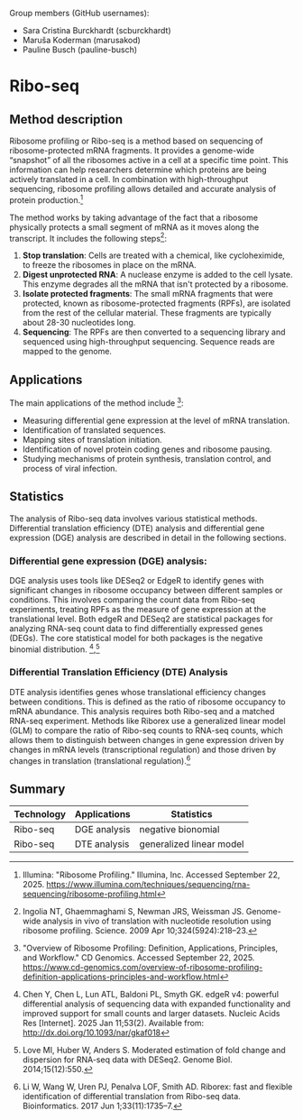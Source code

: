 Group members (GitHub usernames):

- Sara Cristina Burckhardt (scburckhardt)
- Maruša Koderman (marusakod)
- Pauline Busch (pauline-busch)

# Ribo-seq

## Method description

Ribosome profiling or Ribo-seq is a method based on sequencing of ribosome-protected mRNA fragments. It provides a genome-wide “snapshot” of all the ribosomes active in a cell at a specific time point. This information can help researchers determine which proteins are being actively translated in a cell. In combination with high-throughput sequencing, ribosome profiling allows detailed and accurate analysis of protein production.[^1]

The method works by taking advantage of the fact that a ribosome physically protects a small segment of mRNA as it moves along the transcript. It includes the following steps[^2]:

1. **Stop translation**: Cells are treated with a chemical, like cycloheximide, to freeze the ribosomes in place on the mRNA.
2. **Digest unprotected RNA**: A nuclease enzyme is added to the cell lysate. This enzyme degrades all the mRNA that isn't protected by a ribosome.
3. **Isolate protected fragments**: The small mRNA fragments that were protected, known as ribosome-protected fragments (RPFs), are isolated from the rest of the cellular material. These fragments are typically about 28-30 nucleotides long.
4. **Sequencing**: The RPFs are then converted to a sequencing library and sequenced using high-throughput sequencing. Sequence reads are mapped to the genome.

## Applications

The main applications of the method include [^3]:
- Measuring differential gene expression at the level of mRNA translation.
- Identification of translated sequences.
- Mapping sites of translation initiation.
- Identification of novel protein coding genes and ribosome pausing.
- Studying mechanisms of protein synthesis, translation control, and process of viral infection.

## Statistics

The analysis of Ribo-seq data involves various statistical methods. Differential translation efficiency (DTE) analysis and differential gene expression (DGE) analysis are described in detail in the following sections.

### Differential gene expression (DGE) analysis: 

DGE analysis uses tools like DESeq2 or EdgeR to identify genes with significant changes in ribosome occupancy between different samples or conditions. This involves comparing the count data from Ribo-seq experiments, treating RPFs as the measure of gene expression at the translational level. Both edgeR and DESeq2 are statistical packages for analyzing RNA-seq count data to find differentially expressed genes (DEGs). The core statistical model for both packages is the negative binomial distribution. [^4],[^5]

### Differential Translation Efficiency (DTE) Analysis

DTE analysis identifies genes whose translational efficiency changes between conditions. This is defined as the ratio of ribosome occupancy to mRNA abundance. This analysis requires both Ribo-seq and a matched RNA-seq experiment. Methods like Riborex use a generalized linear model (GLM) to compare the ratio of Ribo-seq counts to RNA-seq counts, which allows them to distinguish between changes in gene expression driven by changes in mRNA levels (transcriptional regulation) and those driven by changes in translation (translational regulation).[^6]

## Summary

| Technology | Applications | Statistics |
| ---------- | ------------ | ---------- |
| Ribo-seq   | DGE analysis | negative bionomial |
| Ribo-seq   | DTE analysis | generalized linear model |


<!-- citations -->

[^1]: Illumina: "Ribosome Profiling." Illumina, Inc. Accessed September 22, 2025. https://www.illumina.com/techniques/sequencing/rna-sequencing/ribosome-profiling.html
[^2]: Ingolia NT, Ghaemmaghami S, Newman JRS, Weissman JS. Genome-wide analysis in vivo of translation with nucleotide resolution using ribosome profiling. Science. 2009 Apr 10;324(5924):218–23.
[^3]: "Overview of Ribosome Profiling: Definition, Applications, Principles, and Workflow." CD Genomics. Accessed September 22, 2025. https://www.cd-genomics.com/overview-of-ribosome-profiling-definition-applications-principles-and-workflow.html
[^4]: Chen Y, Chen L, Lun ATL, Baldoni PL, Smyth GK. edgeR v4: powerful differential analysis of sequencing data with expanded functionality and improved support for small counts and larger datasets. Nucleic Acids Res [Internet]. 2025 Jan 11;53(2). Available from: http://dx.doi.org/10.1093/nar/gkaf018
[^5]: Love MI, Huber W, Anders S. Moderated estimation of fold change and dispersion for RNA-seq data with DESeq2. Genome Biol. 2014;15(12):550.
[^6]: Li W, Wang W, Uren PJ, Penalva LOF, Smith AD. Riborex: fast and flexible identification of differential translation from Ribo-seq data. Bioinformatics. 2017 Jun 1;33(11):1735–7.